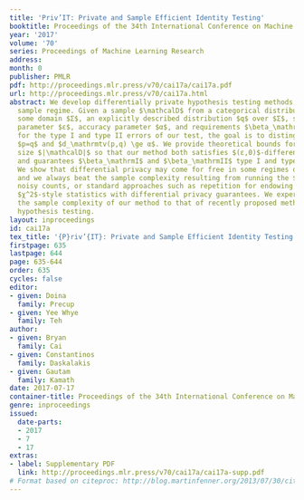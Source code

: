 ```yaml
---
title: 'Priv’IT: Private and Sample Efficient Identity Testing'
booktitle: Proceedings of the 34th International Conference on Machine Learning
year: '2017'
volume: '70'
series: Proceedings of Machine Learning Research
address: 
month: 0
publisher: PMLR
pdf: http://proceedings.mlr.press/v70/cai17a/cai17a.pdf
url: http://proceedings.mlr.press/v70/cai17a.html
abstract: We develop differentially private hypothesis testing methods for the small
  sample regime. Given a sample $\mathcalD$ from a categorical distribution $p$ over
  some domain $Σ$, an explicitly described distribution $q$ over $Σ$, some privacy
  parameter $ε$, accuracy parameter $α$, and requirements $\beta_\mathrmI$ and $\beta_\mathrmII$
  for the type I and type II errors of our test, the goal is to distinguish between
  $p=q$ and $d_\mathrmtv(p,q) \ge α$. We provide theoretical bounds for the sample
  size $|\mathcalD|$ so that our method both satisfies $(ε,0)$-differential privacy,
  and guarantees $\beta_\mathrmI$ and $\beta_\mathrmII$ type I and type II errors.
  We show that differential privacy may come for free in some regimes of parameters,
  and we always beat the sample complexity resulting from running the $χ^2$-test with
  noisy counts, or standard approaches such as repetition for endowing non-private
  $χ^2$-style statistics with differential privacy guarantees. We experimentally compare
  the sample complexity of our method to that of recently proposed methods for private
  hypothesis testing.
layout: inproceedings
id: cai17a
tex_title: '{P}riv’{IT}: Private and Sample Efficient Identity Testing'
firstpage: 635
lastpage: 644
page: 635-644
order: 635
cycles: false
editor:
- given: Doina
  family: Precup
- given: Yee Whye
  family: Teh
author:
- given: Bryan
  family: Cai
- given: Constantinos
  family: Daskalakis
- given: Gautam
  family: Kamath
date: 2017-07-17
container-title: Proceedings of the 34th International Conference on Machine Learning
genre: inproceedings
issued:
  date-parts:
  - 2017
  - 7
  - 17
extras:
- label: Supplementary PDF
  link: http://proceedings.mlr.press/v70/cai17a/cai17a-supp.pdf
# Format based on citeproc: http://blog.martinfenner.org/2013/07/30/citeproc-yaml-for-bibliographies/
---
```

